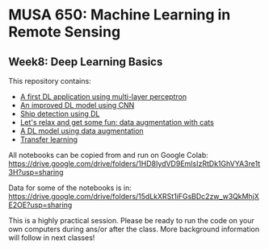 # MUSA 650: Machine Learning in Remote Sensing

## Week8: Deep Learning Basics

This repository contains:

- [A first DL application using multi-layer perceptron](DL_Basics1_SimpleMLP.ipynb)
- [An improved DL model using CNN](DLBasics_SimpleCNN.ipynb)
- [Ship detection using DL](DLBasics_SHIPS.ipynb)
- [Let's relax and get some fun: data augmentation with cats](DLBasics_KerasDataAugmentation.ipynb)
- [A DL model using data augmentation](DLBasics_KerasDataAugmentation_Application.ipynb)
- [Transfer learning](DLBasics_TransferLearning.ipynb)

All notebooks can be copied from and run on Google Colab:
 https://drive.google.com/drive/folders/1HD8IydVD9EmIsIzRtDk1GhVYA3re1t3H?usp=sharing

Data for some of the notebooks is in:
 https://drive.google.com/drive/folders/15dLkXRSt1iFGsBDc2zw_w3QkMhjXE2OE?usp=sharing

This is a highly practical session. Please be ready to run the code on your own computers during ans/or after the class. More background information will follow in next classes!
